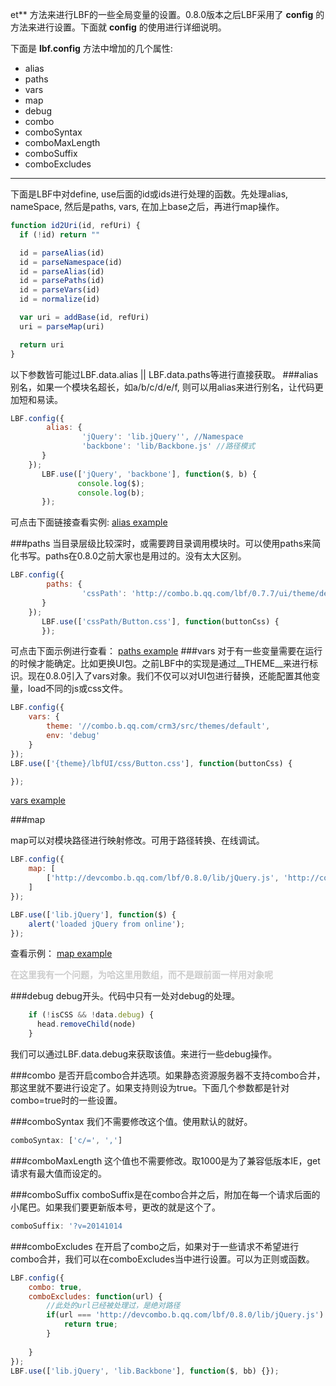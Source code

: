et** 方法来进行LBF的一些全局变量的设置。0.8.0版本之后LBF采用了 **config** 的方法来进行设置。下面就 **config** 的使用进行详细说明。

下面是 **lbf.config** 方法中增加的几个属性: 
  
* alias
* paths
* vars
* map
* debug
* combo
* comboSyntax
* comboMaxLength
* comboSuffix
* comboExcludes

***
下面是LBF中对define, use后面的id或ids进行处理的函数。先处理alias, nameSpace, 然后是paths, vars, 在加上base之后，再进行map操作。
```javascript
function id2Uri(id, refUri) {
  if (!id) return ""

  id = parseAlias(id)
  id = parseNamespace(id)
  id = parseAlias(id)
  id = parsePaths(id)
  id = parseVars(id)
  id = normalize(id)

  var uri = addBase(id, refUri)
  uri = parseMap(uri)

  return uri
}
```
以下参数皆可能过LBF.data.alias || LBF.data.paths等进行直接获取。
###alias
别名，如果一个模块名超长，如a/b/c/d/e/f, 则可以用alias来进行别名，让代码更加短和易读。

```javascript
LBF.config({ 
        alias: { 
                'jQuery': 'lib.jQuery'', //Namespace
                'backbone': 'lib/Backbone.js' //路径模式
       }
    });
       LBF.use(['jQuery', 'backbone'], function($, b) {
               console.log($);
               console.log(b);
       });
```

可点击下面链接查看实例:
[alias example](http://jsfiddle.net/dapenggaofei/90ucfgd1/5/)


###paths
当目录层级比较深时，或需要跨目录调用模块时。可以使用paths来简化书写。paths在0.8.0之前大家也是用过的。没有太大区别。
```javascript
LBF.config({ 
        paths: { 
                'cssPath': 'http://combo.b.qq.com/lbf/0.7.7/ui/theme/default/lbfUI/css'
       }
    });
       LBF.use(['cssPath/Button.css'], function(buttonCss) {
       });
```
可点击下面示例进行查看：
[paths example](http://jsfiddle.net/dapenggaofei/kg1y3uft/1/)
###vars
对于有一些变量需要在运行的时候才能确定。比如更换UI包。之前LBF中的实现是通过\__THEME__来进行标识。现在0.8.0引入了vars对象。我们不仅可以对UI包进行替换，还能配置其他变量，load不同的js或css文件。
```javascript
LBF.config({
    vars: {
        theme: '//combo.b.qq.com/crm3/src/themes/default',
        env: 'debug'
    }
});
LBF.use(['{theme}/lbfUI/css/Button.css'], function(buttonCss) {

});
```
[vars example](http://jsfiddle.net/dapenggaofei/n6d9ppjf/8/)

###map 

map可以对模块路径进行映射修改。可用于路径转换、在线调试。
```javascript
LBF.config({
    map: [
        ['http://devcombo.b.qq.com/lbf/0.8.0/lib/jQuery.js', 'http://combo.b.qq.com/lbf/0.8.0/lib/jQuery.js']
    ]
});

LBF.use(['lib.jQuery'], function($) {
    alert('loaded jQuery from online');
});
```
查看示例：
[map example](http://jsfiddle.net/dapenggaofei/kojsw837/1/)

<b style="color:#cccccc">在这里我有一个问题，为哈这里用数组，而不是跟前面一样用对象呢</b>

###debug
debug开头。代码中只有一处对debug的处理。
```javascript
    if (!isCSS && !data.debug) {
      head.removeChild(node)
    }
```
我们可以通过LBF.data.debug来获取该值。来进行一些debug操作。

###combo
是否开启combo合并选项。如果静态资源服务器不支持combo合并，那这里就不要进行设定了。如果支持则设为true。下面几个参数都是针对combo=true时的一些设置。

###comboSyntax
我们不需要修改这个值。使用默认的就好。
```javascript
comboSyntax: ['c/=', ',']
```

###comboMaxLength
这个值也不需要修改。取1000是为了兼容低版本IE，get请求有最大值而设定的。

###comboSuffix
comboSuffix是在combo合并之后，附加在每一个请求后面的小尾巴。如果我们要更新版本号，更改的就是这个了。
```javascript
comboSuffix: '?v=20141014
```

###comboExcludes
在开启了combo之后，如果对于一些请求不希望进行combo合并，我们可以在comboExcludes当中进行设置。可以为正则或函数。
```javascript
LBF.config({
    combo: true,
    comboExcludes: function(url) {
        //此处的url已经被处理过，是绝对路径
        if(url === 'http://devcombo.b.qq.com/lbf/0.8.0/lib/jQuery.js') {
            return true;
        }
        
    }
});
LBF.use(['lib.jQuery', 'lib.Backbone'], function($, bb) {});
```


